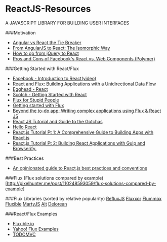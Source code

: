 # ReactJS-Resources
A JAVASCRIPT LIBRARY FOR BUILDING USER INTERFACES

###Motivation 
- [Angular vs React the Tie Breaker](https://www.airpair.com/angularjs/posts/angular-vs-react-the-tie-breaker)
- [From AngularJS to React: The Isomorphic Way](http://blog.risingstack.com/from-angularjs-to-react-the-isomorphic-way/)
- [How to go from jQuery to React](http://stackoverflow.com/questions/23585765/how-to-go-from-jquery-to-react-js)
- [Pros and Cons of Facebook's React vs. Web Components (Polymer)](http://programmers.stackexchange.com/questions/225400/pros-and-cons-of-facebooks-react-vs-web-components-polymer)

###Getting Started with React/Flux
- [Facebook - Introduction to React(video)](https://www.youtube.com/watch?v=XxVg_s8xAms)
- [React and Flux: Building Applications with a Unidirectional Data Flow](https://www.youtube.com/watch?v=i__969noyAM)
- [Egghead - React](https://egghead.io/series/react-fundamentals)
- [Scotch - Getting Started with React](https://scotch.io/collections/getting-started-with-facebooks-react-js)
- [Flux for Stupid People](http://blog.andrewray.me/flux-for-stupid-people/)
- [Getting started with Flux](http://ryanclark.me/getting-started-with-flux/)
- [Beyond the to-do app: Writing complex applications using Flux & React JS](http://madebymany.com/blog/beyond-the-to-do-app-writing-complex-applications-using-flux-react-js)
- [React JS Tutorial and Guide to the Gotchas](https://zapier.com/engineering/react-js-tutorial-guide-gotchas/)
- [Hello React](https://medium.com/@jetupper/hello-react-js-b87c63526e3a)
- [React.js Tutorial Pt 1: A Comprehensive Guide to Building Apps with React.js](http://tylermcginnis.com/reactjs-tutorial-a-comprehensive-guide-to-building-apps-with-react/)
- [React.js Tutorial Pt 2: Building React Applications with Gulp and Browserify.](http://tylermcginnis.com/reactjs-tutorial-pt-2-building-react-applications-with-gulp-and-browserify/)

###Best Practices
- [An opinionated guide to React.js best practices and conventions](http://web-design-weekly.com/2015/01/29/opinionated-guide-react-js-best-practices-conventions/)

###Flux
(Flux solutions compared by example)[http://pixelhunter.me/post/110248593059/flux-solutions-compared-by-example]

###Flux Libraries (sorted by relative popularity)
[RefluxJS](https://github.com/spoike/refluxjs)
[Fluxxor](http://fluxxor.com/)
[Flummox](http://acdlite.github.io/flummox)
[Fluxible](http://fluxible.io/)
[MartyJS](https://github.com/martyjs/marty)
[Alt](https://github.com/goatslacker/alt)
[Delorean](https://github.com/deloreanjs/delorean)

###React/Flux Examples
- [Fluxible.io](https://github.com/yahoo/fluxible.io)
- [Yahoo! Flux Examples](https://github.com/yahoo/flux-examples)
- [TODOMVC](http://todomvc.com/examples/react/#/)
